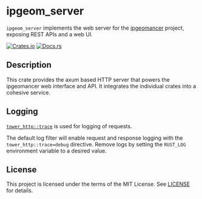 # ipgeom_server

`ipgeom_server` implements the web server for the
[ipgeomancer](https://github.com/theduke/ipgeomancer) project, exposing
REST APIs and a web UI.

[![Crates.io][crates-badge]][crates-url]
[![Docs.rs][docs-badge]][docs-url]

[crates-badge]: https://img.shields.io/crates/v/ipgeom_server.svg
[crates-url]: https://crates.io/crates/ipgeom_server
[docs-badge]: https://docs.rs/ipgeom_server/badge.svg
[docs-url]: https://docs.rs/ipgeom_server

## Description

This crate provides the axum based HTTP server that powers the ipgeomancer web
interface and API. It integrates the individual crates into a cohesive service.

## Logging

[`tower_http::trace`](https://docs.rs/tower-http/latest/tower_http/trace)
is used for logging of requests.

The default log filter will enable request and response logging with the
`tower_http::trace=debug` directive.
Remove logs by setting the `RUST_LOG` environment variable to a desired value.


## License

This project is licensed under the terms of the MIT License. See [LICENSE](../LICENSE) for details.
